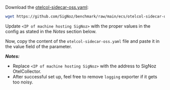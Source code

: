 
Download the [otelcol-sidecar-oss.yaml](https://github.com/SigNoz/benchmark/blob/main/ecs/otelcol-sidecar-oss.yaml):

```bash
wget https://github.com/SigNoz/benchmark/raw/main/ecs/otelcol-sidecar-oss.yaml
```

Update `<IP of machine hosting SigNoz>` with the proper values in the config
as stated in the *Notes* section below.

Now, copy the content of the `otelcol-sidecar-oss.yaml` file and paste it in the
value field of the parameter.

***Notes:***

- Replace `<IP of machine hosting SigNoz>` with the address to SigNoz OtelCollector.
- After successful set up, feel free to remove `logging` exporter if it gets too noisy.
